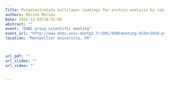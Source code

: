 ```yaml
---
Title: Polyelectrolyte multilayer coatings for protein analysis by capillary electrophoresis
authors: Marine Morvan
Date: 2016-12-05T10:55:00
abstract: ""
event: "DSBC group scientific meeting"
event_url: "http://www.dsbc.univ-montp2.fr/DOC/DSBCmeeting-05dec2016-program.pdf"
location: "Montpellier University, FR"



url_pdf: ""
url_slides: ""
url_video: ""


---
```

